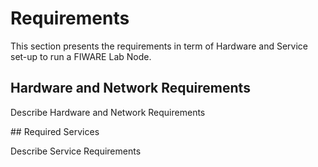 # Requirements

This section presents the requirements in term of Hardware and Service set-up
to run a FIWARE Lab Node.

## Hardware and Network Requirements

Describe Hardware and Network Requirements

## Required Services

Describe Service  Requirements
